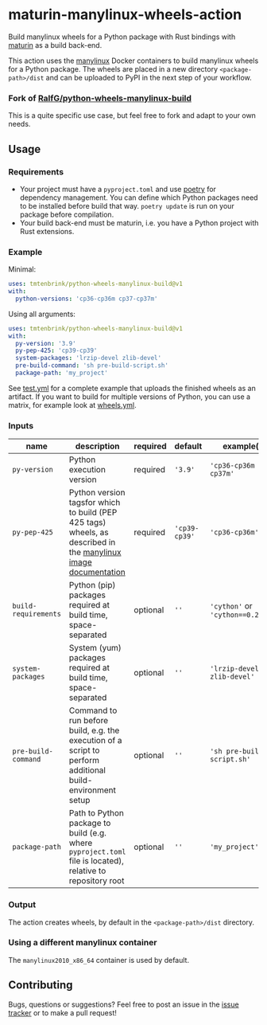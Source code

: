 # maturin-manylinux-wheels-action

Build manylinux wheels for a Python package with Rust bindings with [maturin](https://github.com/PyO3/maturin) as a build back-end.

This action uses the [manylinux](https://github.com/pypa/manylinux) Docker containers to
build manylinux wheels for a Python package. The wheels are placed in a
new directory `<package-path>/dist` and can be uploaded to PyPI in the next step of your workflow.

### Fork of [RalfG/python-wheels-manylinux-build](https://github.com/RalfG/python-wheels-manylinux-build)

This is a quite specific use case, but feel free to fork and adapt to your own needs.

## Usage

### Requirements

* Your project must have a `pyproject.toml` and use [poetry](https://github.com/python-poetry/poetry) for dependency management. You can define which Python packages need to be installed before build that way. `poetry update` is run on your package before compilation.
* Your build back-end must be maturin, i.e. you have a Python project with Rust extensions.

### Example
Minimal:

```yaml
uses: tmtenbrink/python-wheels-manylinux-build@v1
with:
  python-versions: 'cp36-cp36m cp37-cp37m'
```

Using all arguments:

```yaml
uses: tmtenbrink/python-wheels-manylinux-build@v1
with:
  py-version: '3.9'
  py-pep-425: 'cp39-cp39'
  system-packages: 'lrzip-devel zlib-devel'
  pre-build-command: 'sh pre-build-script.sh'
  package-path: 'my_project'
```

See
[test.yml](https://github.com/tmtenbrink/maturin-manylinux-wheels-action/.github/workflows/test.yml)
for a complete example that uploads the finished wheels as an artifact. If you want to build for multiple versions of Python, you can use a matrix, for example look at [wheels.yml](https://github.com/tmtenbrink/rustfrc/blob/main/.github/workflows/wheels.yml).


### Inputs

| name | description | required | default | example(s) |
| - | - | - | - | - |
| `py-version` | Python execution version | required | `'3.9'` | `'cp36-cp36m cp37-cp37m'` |
| `py-pep-425` | Python version tagsfor which to build (PEP 425 tags) wheels, as described in the [manylinux image documentation](https://github.com/pypa/manylinux) | required | `'cp39-cp39'` | `'cp36-cp36m'` |
| `build-requirements` | Python (pip) packages required at build time, space-separated | optional | `''` | `'cython'` or `'cython==0.29.14'` |
| `system-packages` | System (yum) packages required at build time, space-separated | optional | `''` | `'lrzip-devel zlib-devel'` |
| `pre-build-command` | Command to run before build, e.g. the execution of a script to perform additional build-environment setup | optional | `''` | `'sh pre-build-script.sh'` |
| `package-path` | Path to Python package to build (e.g. where `pyproject.toml` file is located), relative to repository root | optional | `''` | `'my_project'` |

### Output
The action creates wheels, by default in the `<package-path>/dist` directory. 

### Using a different manylinux container
The `manylinux2010_x86_64` container is used by default. 

## Contributing
Bugs, questions or suggestions? Feel free to post an issue in the
[issue tracker](https://github.com/RalfG/python-wheels-manylinux-build/issues)
or to make a pull request!
